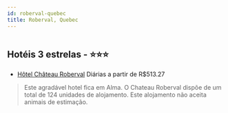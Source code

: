 ```yaml
---
id: roberval-quebec
title: Roberval, Quebec
---
```


<center><img src="https://photos.hotelbeds.com/giata/35/355629/355629a_hb_a_001.jpg" alt="" /></center>


## Hotéis 3 estrelas - ⭐️⭐️⭐️

-    [Hôtel Château Roberval](https://www.hurb.com/hoteis/roberval/hotel-chateau-roberval-JNP-JP115146?cmp=18055) Diárias a partir de R$513.27
   > Este agradável hotel fica em Alma. O Chateau Roberval dispõe de um total de 124 unidades de alojamento. Este alojamento não aceita animais de estimação. 
